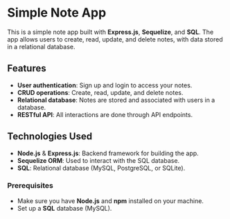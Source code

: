 # Simple Note App

This is a simple note app built with **Express.js**, **Sequelize**, and **SQL**. The app allows users to create, read, update, and delete notes, with data stored in a relational database.

## Features
- **User authentication**: Sign up and login to access your notes.
- **CRUD operations**: Create, read, update, and delete notes.
- **Relational database**: Notes are stored and associated with users in a database.
- **RESTful API**: All interactions are done through API endpoints.

## Technologies Used
- **Node.js** & **Express.js**: Backend framework for building the app.
- **Sequelize ORM**: Used to interact with the SQL database.
- **SQL**: Relational database (MySQL, PostgreSQL, or SQLite).


### Prerequisites
- Make sure you have **Node.js** and **npm** installed on your machine.
- Set up a **SQL** database (MySQL).

